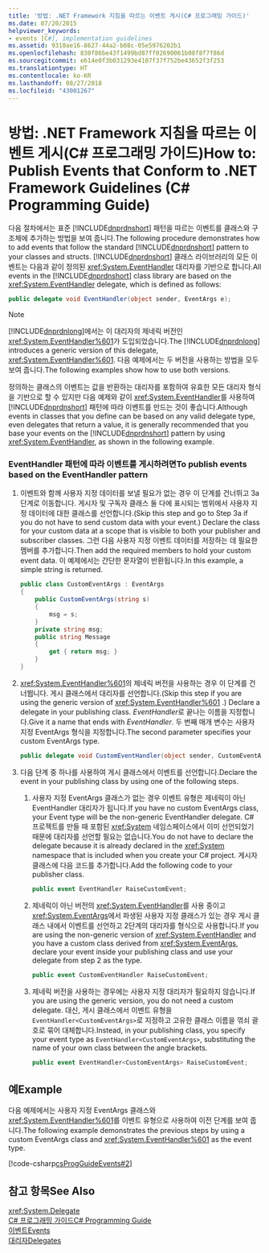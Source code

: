 ```yaml
---
title: '방법: .NET Framework 지침을 따르는 이벤트 게시(C# 프로그래밍 가이드)'
ms.date: 07/20/2015
helpviewer_keywords:
- events [C#], implementation guidelines
ms.assetid: 9310ae16-8627-44a2-b08c-05e5976202b1
ms.openlocfilehash: 830f86be43f1499bd87ff02690061b08f8f7f86d
ms.sourcegitcommit: e614e0f3b031293e4107f37f752be43652f3f253
ms.translationtype: HT
ms.contentlocale: ko-KR
ms.lasthandoff: 08/27/2018
ms.locfileid: "43001267"
---
```

# <a name="how-to-publish-events-that-conform-to-net-framework-guidelines-c-programming-guide"></a><span data-ttu-id="cf13f-102">방법: .NET Framework 지침을 따르는 이벤트 게시(C# 프로그래밍 가이드)</span><span class="sxs-lookup"><span data-stu-id="cf13f-102">How to: Publish Events that Conform to .NET Framework Guidelines (C# Programming Guide)</span></span>
<span data-ttu-id="cf13f-103">다음 절차에서는 표준 [!INCLUDE[dnprdnshort](~/includes/dnprdnshort-md.md)] 패턴을 따르는 이벤트를 클래스와 구조체에 추가하는 방법을 보여 줍니다.</span><span class="sxs-lookup"><span data-stu-id="cf13f-103">The following procedure demonstrates how to add events that follow the standard [!INCLUDE[dnprdnshort](~/includes/dnprdnshort-md.md)] pattern to your classes and structs.</span></span> <span data-ttu-id="cf13f-104">[!INCLUDE[dnprdnshort](~/includes/dnprdnshort-md.md)] 클래스 라이브러리의 모든 이벤트는 다음과 같이 정의된 <xref:System.EventHandler> 대리자를 기반으로 합니다.</span><span class="sxs-lookup"><span data-stu-id="cf13f-104">All events in the [!INCLUDE[dnprdnshort](~/includes/dnprdnshort-md.md)] class library are based on the <xref:System.EventHandler> delegate, which is defined as follows:</span></span>  
  
```csharp  
public delegate void EventHandler(object sender, EventArgs e);  
```  
  
> [!NOTE]
>  <span data-ttu-id="cf13f-105">[!INCLUDE[dnprdnlong](~/includes/dnprdnlong-md.md)]에서는 이 대리자의 제네릭 버전인 <xref:System.EventHandler%601>가 도입되었습니다.</span><span class="sxs-lookup"><span data-stu-id="cf13f-105">The [!INCLUDE[dnprdnlong](~/includes/dnprdnlong-md.md)] introduces a generic version of this delegate, <xref:System.EventHandler%601>.</span></span> <span data-ttu-id="cf13f-106">다음 예제에서는 두 버전을 사용하는 방법을 모두 보여 줍니다.</span><span class="sxs-lookup"><span data-stu-id="cf13f-106">The following examples show how to use both versions.</span></span>  
  
 <span data-ttu-id="cf13f-107">정의하는 클래스의 이벤트는 값을 반환하는 대리자를 포함하여 유효한 모든 대리자 형식을 기반으로 할 수 있지만 다음 예제와 같이 <xref:System.EventHandler>를 사용하여 [!INCLUDE[dnprdnshort](~/includes/dnprdnshort-md.md)] 패턴에 따라 이벤트를 만드는 것이 좋습니다.</span><span class="sxs-lookup"><span data-stu-id="cf13f-107">Although events in classes that you define can be based on any valid delegate type, even delegates that return a value, it is generally recommended that you base your events on the [!INCLUDE[dnprdnshort](~/includes/dnprdnshort-md.md)] pattern by using <xref:System.EventHandler>, as shown in the following example.</span></span>  
  
### <a name="to-publish-events-based-on-the-eventhandler-pattern"></a><span data-ttu-id="cf13f-108">EventHandler 패턴에 따라 이벤트를 게시하려면</span><span class="sxs-lookup"><span data-stu-id="cf13f-108">To publish events based on the EventHandler pattern</span></span>  
  
1.  <span data-ttu-id="cf13f-109">이벤트와 함께 사용자 지정 데이터를 보낼 필요가 없는 경우 이 단계를 건너뛰고 3a 단계로 이동합니다. 게시자 및 구독자 클래스 둘 다에 표시되는 범위에서 사용자 지정 데이터에 대한 클래스를 선언합니다.</span><span class="sxs-lookup"><span data-stu-id="cf13f-109">(Skip this step and go to Step 3a if you do not have to send custom data with your event.) Declare the class for your custom data at a scope that is visible to both your publisher and subscriber classes.</span></span> <span data-ttu-id="cf13f-110">그런 다음 사용자 지정 이벤트 데이터를 저장하는 데 필요한 멤버를 추가합니다.</span><span class="sxs-lookup"><span data-stu-id="cf13f-110">Then add the required members to hold your custom event data.</span></span> <span data-ttu-id="cf13f-111">이 예제에서는 간단한 문자열이 반환됩니다.</span><span class="sxs-lookup"><span data-stu-id="cf13f-111">In this example, a simple string is returned.</span></span>  
  
    ```csharp  
    public class CustomEventArgs : EventArgs  
    {  
        public CustomEventArgs(string s)  
        {  
            msg = s;  
        }  
        private string msg;  
        public string Message  
        {  
            get { return msg; }  
        }   
    }  
    ```  
  
2.  <span data-ttu-id="cf13f-112"><xref:System.EventHandler%601>의 제네릭 버전을 사용하는 경우 이 단계를 건너뜁니다. 게시 클래스에서 대리자를 선언합니다.</span><span class="sxs-lookup"><span data-stu-id="cf13f-112">(Skip this step if you are using the generic version of <xref:System.EventHandler%601> .) Declare a delegate in your publishing class.</span></span> <span data-ttu-id="cf13f-113">*EventHandler*로 끝나는 이름을 지정합니다.</span><span class="sxs-lookup"><span data-stu-id="cf13f-113">Give it a name that ends with *EventHandler*.</span></span> <span data-ttu-id="cf13f-114">두 번째 매개 변수는 사용자 지정 EventArgs 형식을 지정합니다.</span><span class="sxs-lookup"><span data-stu-id="cf13f-114">The second parameter specifies your custom EventArgs type.</span></span>  
  
    ```csharp  
    public delegate void CustomEventHandler(object sender, CustomEventArgs a);  
    ```  
  
3.  <span data-ttu-id="cf13f-115">다음 단계 중 하나를 사용하여 게시 클래스에서 이벤트를 선언합니다.</span><span class="sxs-lookup"><span data-stu-id="cf13f-115">Declare the event in your publishing class by using one of the following steps.</span></span>  
  
    1.  <span data-ttu-id="cf13f-116">사용자 지정 EventArgs 클래스가 없는 경우 이벤트 유형은 제네릭이 아닌 EventHandler 대리자가 됩니다.</span><span class="sxs-lookup"><span data-stu-id="cf13f-116">If you have no custom EventArgs class, your Event type will be the non-generic EventHandler delegate.</span></span> <span data-ttu-id="cf13f-117">C# 프로젝트를 만들 때 포함된 <xref:System> 네임스페이스에서 이미 선언되었기 때문에 대리자를 선언할 필요는 없습니다.</span><span class="sxs-lookup"><span data-stu-id="cf13f-117">You do not have to declare the delegate because it is already declared in the <xref:System> namespace that is included when you create your C# project.</span></span> <span data-ttu-id="cf13f-118">게시자 클래스에 다음 코드를 추가합니다.</span><span class="sxs-lookup"><span data-stu-id="cf13f-118">Add the following code to your publisher class.</span></span>  
  
        ```csharp  
        public event EventHandler RaiseCustomEvent;  
        ```  
  
    2.  <span data-ttu-id="cf13f-119">제네릭이 아닌 버전의 <xref:System.EventHandler>를 사용 중이고 <xref:System.EventArgs>에서 파생된 사용자 지정 클래스가 있는 경우 게시 클래스 내에서 이벤트를 선언하고 2단계의 대리자를 형식으로 사용합니다.</span><span class="sxs-lookup"><span data-stu-id="cf13f-119">If you are using the non-generic version of <xref:System.EventHandler> and you have a custom class derived from <xref:System.EventArgs>, declare your event inside your publishing class and use your delegate from step 2 as the type.</span></span>  
  
        ```csharp  
        public event CustomEventHandler RaiseCustomEvent;  
        ```  
  
    3.  <span data-ttu-id="cf13f-120">제네릭 버전을 사용하는 경우에는 사용자 지정 대리자가 필요하지 않습니다.</span><span class="sxs-lookup"><span data-stu-id="cf13f-120">If you are using the generic version, you do not need a custom delegate.</span></span> <span data-ttu-id="cf13f-121">대신, 게시 클래스에서 이벤트 유형을 `EventHandler<CustomEventArgs>`로 지정하고 고유한 클래스 이름을 꺾쇠 괄호로 묶어 대체합니다.</span><span class="sxs-lookup"><span data-stu-id="cf13f-121">Instead, in your publishing class, you specify your event type as `EventHandler<CustomEventArgs>`, substituting the name of your own class between the angle brackets.</span></span>  
  
        ```csharp  
        public event EventHandler<CustomEventArgs> RaiseCustomEvent;  
        ```  
  
## <a name="example"></a><span data-ttu-id="cf13f-122">예</span><span class="sxs-lookup"><span data-stu-id="cf13f-122">Example</span></span>  
 <span data-ttu-id="cf13f-123">다음 예제에서는 사용자 지정 EventArgs 클래스와 <xref:System.EventHandler%601>를 이벤트 유형으로 사용하여 이전 단계를 보여 줍니다.</span><span class="sxs-lookup"><span data-stu-id="cf13f-123">The following example demonstrates the previous steps by using a custom EventArgs class and <xref:System.EventHandler%601> as the event type.</span></span>  
  
 [!code-csharp[csProgGuideEvents#2](../../../csharp/programming-guide/events/codesnippet/CSharp/how-to-publish-events-that-conform-to-net-framework-guidelines_1.cs)]  
  
## <a name="see-also"></a><span data-ttu-id="cf13f-124">참고 항목</span><span class="sxs-lookup"><span data-stu-id="cf13f-124">See Also</span></span>  
 <xref:System.Delegate>  
 [<span data-ttu-id="cf13f-125">C# 프로그래밍 가이드</span><span class="sxs-lookup"><span data-stu-id="cf13f-125">C# Programming Guide</span></span>](../../../csharp/programming-guide/index.md)  
 [<span data-ttu-id="cf13f-126">이벤트</span><span class="sxs-lookup"><span data-stu-id="cf13f-126">Events</span></span>](../../../csharp/programming-guide/events/index.md)  
 [<span data-ttu-id="cf13f-127">대리자</span><span class="sxs-lookup"><span data-stu-id="cf13f-127">Delegates</span></span>](../../../csharp/programming-guide/delegates/index.md)
